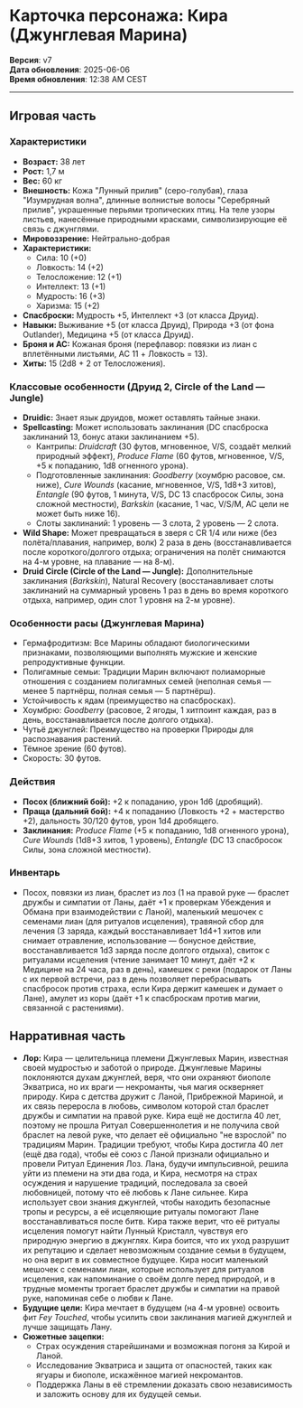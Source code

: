 # Карточка персонажа: Кира (Джунглевая Марина)

**Версия**: v7  
**Дата обновления**: 2025-06-06  
**Время обновления**: 12:38 AM CEST

---

## Игровая часть

### Характеристики
- **Возраст:** 38 лет  
- **Рост:** 1,7 м  
- **Вес:** 60 кг  
- **Внешность:** Кожа "Лунный прилив" (серо-голубая), глаза "Изумрудная волна", длинные волнистые волосы "Серебряный прилив", украшенные перьями тропических птиц. На теле узоры листьев, нанесённые природными красками, символизирующие её связь с джунглями.  
- **Мировоззрение:** Нейтрально-добрая  
- **Характеристики:**  
  - Сила: 10 (+0)  
  - Ловкость: 14 (+2)  
  - Телосложение: 12 (+1)  
  - Интеллект: 13 (+1)  
  - Мудрость: 16 (+3)  
  - Харизма: 15 (+2)  
- **Спасброски:** Мудрость +5, Интеллект +3 (от класса Друид).  
- **Навыки:** Выживание +5 (от класса Друид), Природа +3 (от фона Outlander), Медицина +5 (от класса Друид).  
- **Броня и AC:** Кожаная броня (перефлавор: повязки из лиан с вплетёнными листьями, AC 11 + Ловкость = 13).  
- **Хиты:** 15 (2d8 + 2 от Телосложения).  

### Классовые особенности (Друид 2, Circle of the Land — Jungle)
- **Druidic:** Знает язык друидов, может оставлять тайные знаки.  
- **Spellcasting:** Может использовать заклинания (DC спасброска заклинаний 13, бонус атаки заклинанием +5).  
  - Кантрипы: *Druidcraft* (30 футов, мгновенное, V/S, создаёт мелкий природный эффект), *Produce Flame* (60 футов, мгновенное, V/S, +5 к попаданию, 1d8 огненного урона).  
  - Подготовленные заклинания: *Goodberry* (хоумбрю расовое, см. ниже), *Cure Wounds* (касание, мгновенное, V/S, 1d8+3 хитов), *Entangle* (90 футов, 1 минута, V/S, DC 13 спасбросок Силы, зона сложной местности), *Barkskin* (касание, 1 час, V/S/M, AC цели не может быть ниже 16).  
  - Слоты заклинаний: 1 уровень — 3 слота, 2 уровень — 2 слота.  
- **Wild Shape:** Может превращаться в зверя с CR 1/4 или ниже (без полёта/плавания, например, волк) 2 раза в день (восстанавливается после короткого/долгого отдыха; ограничения на полёт снимаются на 4-м уровне, на плавание — на 8-м).  
- **Druid Circle (Circle of the Land — Jungle):** Дополнительные заклинания (*Barkskin*), Natural Recovery (восстанавливает слоты заклинаний на суммарный уровень 1 раз в день во время короткого отдыха, например, один слот 1 уровня на 2-м уровне).  

### Особенности расы (Джунглевая Марина)
- Гермафродитизм: Все Марины обладают биологическими признаками, позволяющими выполнять мужские и женские репродуктивные функции.  
- Полигамные семьи: Традиции Марин включают полиаморные отношения с созданием полигамных семей (неполная семья — менее 5 партнёрш, полная семья — 5 партнёрш).  
- Устойчивость к ядам (преимущество на спасбросках).  
- Хоумбрю: *Goodberry* (расовое, 2 ягоды, 1 хитпоинт каждая, раз в день, восстанавливается после долгого отдыха).  
- Чутьё джунглей: Преимущество на проверки Природы для распознавания растений.  
- Тёмное зрение (60 футов).  
- Скорость: 30 футов.  

### Действия
- **Посох (ближний бой):** +2 к попаданию, урон 1d6 (дробящий).  
- **Праща (дальний бой):** +4 к попаданию (Ловкость +2 + мастерство +2), дальность 30/120 футов, урон 1d4 дробящего.  
- **Заклинания:** *Produce Flame* (+5 к попаданию, 1d8 огненного урона), *Cure Wounds* (1d8+3 хитов, 1 уровень), *Entangle* (DC 13 спасбросок Силы, зона сложной местности).  

### Инвентарь
- Посох, повязки из лиан, браслет из лоз (1 на правой руке — браслет дружбы и симпатии от Ланы, даёт +1 к проверкам Убеждения и Обмана при взаимодействии с Ланой), маленький мешочек с семенами лиан (для ритуалов исцеления), травяной сбор для лечения (3 заряда, каждый восстанавливает 1d4+1 хитов или снимает отравление, использование — бонусное действие, восстанавливается 1d3 заряда после долгого отдыха), свиток с ритуалами исцеления (чтение занимает 10 минут, даёт +2 к Медицине на 24 часа, раз в день), камешек с реки (подарок от Ланы с их первой встречи, раз в день позволяет перебрасывать спасбросок против страха, если Кира держит камешек и думает о Лане), амулет из коры (даёт +1 к спасброскам против магии, связанной с растениями).  

## Нарративная часть

- **Лор:** Кира — целительница племени Джунглевых Марин, известная своей мудростью и заботой о природе. Джунглевые Марины поклоняются духам джунглей, веря, что они охраняют биополе Экватриса, но их враги — некроманты, чья магия оскверняет природу. Кира с детства дружит с Ланой, Прибрежной Мариной, и их связь переросла в любовь, символом которой стал браслет дружбы и симпатии на правой руке. Кира ещё не достигла 40 лет, поэтому не прошла Ритуал Совершеннолетия и не получила свой браслет на левой руке, что делает её официально "не взрослой" по традициям Марин. Традиции требуют, чтобы Кира достигла 40 лет (ещё два года), чтобы её союз с Ланой признали официально и провели Ритуал Единения Лоз. Лана, будучи импульсивной, решила уйти из племени на эти два года, и Кира, несмотря на страх осуждения и нарушение традиций, последовала за своей любовницей, потому что её любовь к Лане сильнее. Кира использует свои знания джунглей, чтобы находить безопасные тропы и ресурсы, а её исцеляющие ритуалы помогают Лане восстанавливаться после битв. Кира также верит, что её ритуалы исцеления помогут найти Лунный Кристалл, чувствуя его природную энергию в джунглях. Кира боится, что их уход разрушит их репутацию и сделает невозможным создание семьи в будущем, но она верит в их совместное будущее. Кира носит маленький мешочек с семенами лиан, которые использует для ритуалов исцеления, как напоминание о своём долге перед природой, и в трудные моменты трогает браслет дружбы и симпатии на правой руке, напоминая себе о любви к Лане.  
- **Будущие цели:** Кира мечтает в будущем (на 4-м уровне) освоить фит *Fey Touched*, чтобы усилить свои заклинания магией джунглей и лучше защищать Лану.  
- **Сюжетные зацепки:**  
  - Страх осуждения старейшинами и возможная погоня за Кирой и Ланой.  
  - Исследование Экватриса и защита от опасностей, таких как ягуары и биополе, искажённое магией некромантов.  
  - Поддержка Ланы в её стремлении доказать свою независимость и заложить основу для их будущей семьи.